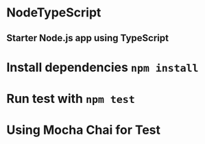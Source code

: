 ﻿# NodeTypeScript
## Starter Node.js app using TypeScript

# Install dependencies `npm install`
# Run test with `npm test`

# Using Mocha Chai for Test

